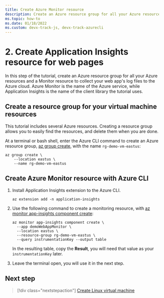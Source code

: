 ```yaml
---
title: Create Azure Monitor resource
description: Create an Azure resource group for all your Azure resources and a Monitor resource to collect your web app's log files to the Azure cloud. Azure Monitor is the name of the Azure service, while Application Insights is the name of the client library the tutorial uses.
ms.topic: how-to
ms.date: 01/18/2022
ms.custom: devx-track-js, devx-track-azurecli
---
```


# 2. Create Application Insights resource for web pages

In this step of the tutorial, create an Azure resource group for all your Azure resources and a Monitor resource to collect your web app's log files to the Azure cloud. Azure Monitor is the name of the Azure service, while Application Insights is the name of the client library the tutorial uses. 

## Create a resource group for your virtual machine resources

This tutorial includes several Azure resources. Creating a resource group allows you to easily find the resources, and delete them when you are done.

At a terminal or bash shell, enter the Azure CLI command to create an Azure resource group, [az group create](/cli/azure/group#az_group_create), with the name `rg-demo-vm-eastus`:

```azurecli
az group create \
    --location eastus \
    --name rg-demo-vm-eastus 
```

## Create Azure Monitor resource with Azure CLI

1. Install Application Insights extension to the Azure CLI.

    ```azurecli
    az extension add -n application-insights
    ```

1. Use the following command to create a monitoring resource, with [az monitor app-insights component create](/cli/azure/monitor/app-insights/component#az_monitor_app_insights_component_create):


    ```azurecli
    az monitor app-insights component create \
      --app demoWebAppMonitor \
      --location eastus \
      --resource-group rg-demo-vm-eastus \
      --query instrumentationKey --output table
    ```

    In the resulting table, copy the **Result**, you will need that value as your `instrumentationKey` later. 

1. Leave the terminal open, you will use it in the next step.

## Next step

> [!div class="nextstepaction"]
> [Create Linux virtual machine](create-linux-virtual-machine-azure-cli.md) 
